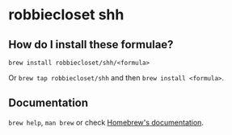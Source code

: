 # robbiecloset shh

## How do I install these formulae?

`brew install robbiecloset/shh/<formula>`

Or `brew tap robbiecloset/shh` and then `brew install <formula>`.

## Documentation

`brew help`, `man brew` or check [Homebrew's documentation](https://docs.brew.sh).
